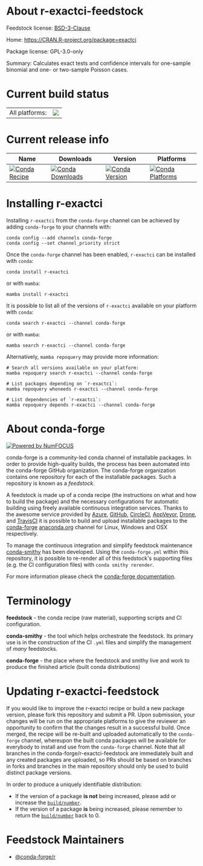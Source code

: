 About r-exactci-feedstock
=========================

Feedstock license: [BSD-3-Clause](https://github.com/conda-forge/r-exactci-feedstock/blob/main/LICENSE.txt)

Home: https://CRAN.R-project.org/package=exactci

Package license: GPL-3.0-only

Summary: Calculates exact tests and confidence intervals for one-sample binomial and one- or two-sample Poisson cases. 

Current build status
====================


<table><tr><td>All platforms:</td>
    <td>
      <a href="https://dev.azure.com/conda-forge/feedstock-builds/_build/latest?definitionId=1118&branchName=main">
        <img src="https://dev.azure.com/conda-forge/feedstock-builds/_apis/build/status/r-exactci-feedstock?branchName=main">
      </a>
    </td>
  </tr>
</table>

Current release info
====================

| Name | Downloads | Version | Platforms |
| --- | --- | --- | --- |
| [![Conda Recipe](https://img.shields.io/badge/recipe-r--exactci-green.svg)](https://anaconda.org/conda-forge/r-exactci) | [![Conda Downloads](https://img.shields.io/conda/dn/conda-forge/r-exactci.svg)](https://anaconda.org/conda-forge/r-exactci) | [![Conda Version](https://img.shields.io/conda/vn/conda-forge/r-exactci.svg)](https://anaconda.org/conda-forge/r-exactci) | [![Conda Platforms](https://img.shields.io/conda/pn/conda-forge/r-exactci.svg)](https://anaconda.org/conda-forge/r-exactci) |

Installing r-exactci
====================

Installing `r-exactci` from the `conda-forge` channel can be achieved by adding `conda-forge` to your channels with:

```
conda config --add channels conda-forge
conda config --set channel_priority strict
```

Once the `conda-forge` channel has been enabled, `r-exactci` can be installed with `conda`:

```
conda install r-exactci
```

or with `mamba`:

```
mamba install r-exactci
```

It is possible to list all of the versions of `r-exactci` available on your platform with `conda`:

```
conda search r-exactci --channel conda-forge
```

or with `mamba`:

```
mamba search r-exactci --channel conda-forge
```

Alternatively, `mamba repoquery` may provide more information:

```
# Search all versions available on your platform:
mamba repoquery search r-exactci --channel conda-forge

# List packages depending on `r-exactci`:
mamba repoquery whoneeds r-exactci --channel conda-forge

# List dependencies of `r-exactci`:
mamba repoquery depends r-exactci --channel conda-forge
```


About conda-forge
=================

[![Powered by
NumFOCUS](https://img.shields.io/badge/powered%20by-NumFOCUS-orange.svg?style=flat&colorA=E1523D&colorB=007D8A)](https://numfocus.org)

conda-forge is a community-led conda channel of installable packages.
In order to provide high-quality builds, the process has been automated into the
conda-forge GitHub organization. The conda-forge organization contains one repository
for each of the installable packages. Such a repository is known as a *feedstock*.

A feedstock is made up of a conda recipe (the instructions on what and how to build
the package) and the necessary configurations for automatic building using freely
available continuous integration services. Thanks to the awesome service provided by
[Azure](https://azure.microsoft.com/en-us/services/devops/), [GitHub](https://github.com/),
[CircleCI](https://circleci.com/), [AppVeyor](https://www.appveyor.com/),
[Drone](https://cloud.drone.io/welcome), and [TravisCI](https://travis-ci.com/)
it is possible to build and upload installable packages to the
[conda-forge](https://anaconda.org/conda-forge) [anaconda.org](https://anaconda.org/)
channel for Linux, Windows and OSX respectively.

To manage the continuous integration and simplify feedstock maintenance
[conda-smithy](https://github.com/conda-forge/conda-smithy) has been developed.
Using the ``conda-forge.yml`` within this repository, it is possible to re-render all of
this feedstock's supporting files (e.g. the CI configuration files) with ``conda smithy rerender``.

For more information please check the [conda-forge documentation](https://conda-forge.org/docs/).

Terminology
===========

**feedstock** - the conda recipe (raw material), supporting scripts and CI configuration.

**conda-smithy** - the tool which helps orchestrate the feedstock.
                   Its primary use is in the construction of the CI ``.yml`` files
                   and simplify the management of *many* feedstocks.

**conda-forge** - the place where the feedstock and smithy live and work to
                  produce the finished article (built conda distributions)


Updating r-exactci-feedstock
============================

If you would like to improve the r-exactci recipe or build a new
package version, please fork this repository and submit a PR. Upon submission,
your changes will be run on the appropriate platforms to give the reviewer an
opportunity to confirm that the changes result in a successful build. Once
merged, the recipe will be re-built and uploaded automatically to the
`conda-forge` channel, whereupon the built conda packages will be available for
everybody to install and use from the `conda-forge` channel.
Note that all branches in the conda-forge/r-exactci-feedstock are
immediately built and any created packages are uploaded, so PRs should be based
on branches in forks and branches in the main repository should only be used to
build distinct package versions.

In order to produce a uniquely identifiable distribution:
 * If the version of a package **is not** being increased, please add or increase
   the [``build/number``](https://docs.conda.io/projects/conda-build/en/latest/resources/define-metadata.html#build-number-and-string).
 * If the version of a package **is** being increased, please remember to return
   the [``build/number``](https://docs.conda.io/projects/conda-build/en/latest/resources/define-metadata.html#build-number-and-string)
   back to 0.

Feedstock Maintainers
=====================

* [@conda-forge/r](https://github.com/conda-forge/r/)

